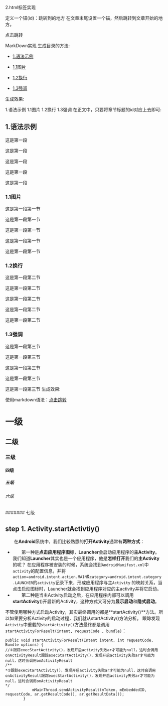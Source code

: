 2.html标签实现

定义一个锚(id)：<span id="jump">跳转到的地方</span>
在文章末尾设置一个锚，然后跳转到文章开始的地方。

点击跳转



MarkDown实现
生成目录的方法:

* [1.语法示例](#1)

* [1.1图片](#1.1)

* [1.2换行](#1.2)

* [1.3强调](#1.3)

生成效果:

1.语法示例
1.1图片
1.2换行
1.3强调
在正文中，只要将章节标题的id对应上去即可:

<h2 id="1">1.语法示例</h2>

这是第一段

这是第一段

这是第一段

这是第一段

这是第一段

<h3 id="1.1">1.1图片</h3>

这是第一段第一节

这是第一段第一节

这是第一段第一节

这是第一段第一节

这是第一段第一节

<h3 id="1.2">1.2换行</h3>

这是第一段第二节

这是第一段第二节

这是第一段第二节

这是第一段第二节

这是第一段第二节

<h3 id="1.1">1.3强调</h3>

这是第一段第三节

这是第一段第三节

这是第一段第三节

这是第一段第三节

这是第一段第三节
生成效果:

使用markdown语法：[点击跳转](#jump)

# 一级
## 二级
### 三级
#### 四级
##### 五级
###### 六级
####### 七级
## step 1. Activity.startActivtiy()

  在**Android**系统中，我们比较熟悉的**打开Activity**通常有**两种方式**：
-   第一种是**点击应用程序图标**，**Launcher**会启动应用程序的**主Activity**。
我们知道**Launcher**其实也是一个应用程序，他是**怎样打开**我们的**主Activity**的呢？
在应用程序被安装的时候，系统会找到`AndroidManifest.xml`中`activity`的配置信息，并将`action=android.intent.action.MAIN`&`category=android.intent.category.LAUNCHER`的`activity`记录下来，形成应用程序与主`Activity` 的映射关系，当点击启动图标时，Launcher就会找到应用程序对应的主activity并将它启动。
-   第二种是当主Activity启动之后，在应用程序内部可以调用**startActivity**()开启新的Activity，这种方式又可分为**显示启动**和**隐式启动**。

不管使用哪种方式启动Activity，其实最终调用的都是**startActivity()**方法。所以如果要分析Activity的启动过程，我们就从startActivity()方法分析。
跟踪发现`Activity`中重载的`startActivity()`方法最终都是调用`startActivityForResult(intent, requestCode , bundle)`：

```
public void startActivityForResult(Intent intent, int requestCode, Bundle options) {
//①跟踪execStartActivity()，发现开启activity失败ar才可能为null，这时会调用onActivityResult跟踪execStartActivity()，发现开启activity失败ar才可能为null，这时会调用onActivityResult
/**
*②跟踪execStartActivity()，发现开启activity失败ar才可能为null，这时会调用onActivityResult跟踪execStartActivity()，发现开启activity失败ar才可能为null，这时会调用onActivityResult
*/
            mMainThread.sendActivityResult(mToken, mEmbeddedID, requestCode, ar.getResultCode(), ar.getResultData());
        }

```